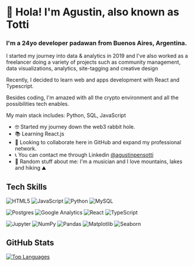 # 👋 Hola! I'm Agustin, also known as Totti

### I'm a 24yo developer padawan from Buenos Aires, Argentina.

I started my journey into data & analytics in 2019 and I've also worked as a freelancer doing a variety of projects such as community management, data visualizations, analytics, site-tagging and creative design

Recently, I decided to learn web and apps development with React and Typescript.

Besides coding, I'm amazed with all the crypto environment and all the possibilities tech enables.

My main stack includes: Python, SQL, JavaScript

- 🤓 Started my journey down the web3 rabbit hole.
- 📚 Learning React.js
- 🤝 Looking to collaborate here in GitHub and expand my professional network.
- 📞 You can contact me through Linkedin [@agustinpensotti](https://www.linkedin.com/in/agust%C3%ADnpensotti/)
- 🎲 Random stuff about me: I'm a musician and I love mountains, lakes and hiking ⛰

## Tech Skills

![HTML5](https://img.shields.io/badge/html5-%23E34F26.svg?style=flat-square&logo=html5&logoColor=white) ![JavaScript](https://img.shields.io/badge/javascript-323330.svg?style=flat-square&logo=javascript&logoColor=F7DF1E) ![Python](https://img.shields.io/badge/python-3670A0?style=flat-square&logo=python&logoColor=ffdd54) ![MySQL](https://img.shields.io/badge/mysql-%2300f.svg?style=flat-square&logo=mysql&logoColor=white)

![Postgres](https://img.shields.io/badge/postgres-316192.svg?style=flat-square&logo=postgresql&logoColor=white) ![Google Analytics](https://img.shields.io/badge/Google_Analytics-E37400.svg?style=flat-square&logo=google_analytics&logoColor=white)
![React](https://img.shields.io/badge/React-20232A.svg?style=flat-square&logo=react&logoColor=61DAFB) ![TypeScript](https://img.shields.io/badge/TypeScript-007ACC.svg?style=flat-square&logo=typescript&logoColor=white)

![Jupyter](https://img.shields.io/badge/Jupyter_Notebook-grey.svg?style=flat-square&logo=jupyter&logoColor=orange) ![NumPy](https://img.shields.io/badge/numpy-%23013243.svg?style=flat-square&logo=numpy&logoColor=white) ![Pandas](https://img.shields.io/badge/pandas-%23150458.svg?style=flat-square&logo=pandas&logoColor=white) ![Matplotlib](https://img.shields.io/badge/Matplotlib-%23150458.svg?style=flat-square&logo=matplotlib&logoColor=white) ![Seaborn](https://img.shields.io/badge/Seaborn-%23150458.svg?style=flat-square&logo=seaborn&logoColor=white)

## GitHub Stats
[![Top Languages](https://github-readme-stats.vercel.app/api/top-langs/?username=tottipensotti&layout=compact)](https://github.com/tottipensotti/github-readme-stats)
